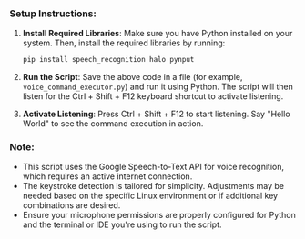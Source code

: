 
### Setup Instructions:

1. **Install Required Libraries**: Make sure you have Python installed on your system. Then, install the required libraries by running:
   ```bash
   pip install speech_recognition halo pynput
   ```

2. **Run the Script**: Save the above code in a file (for example, `voice_command_executor.py`) and run it using Python. The script will then listen for the Ctrl + Shift + F12 keyboard shortcut to activate listening.

3. **Activate Listening**: Press Ctrl + Shift + F12 to start listening. Say "Hello World" to see the command execution in action.

### Note:
- This script uses the Google Speech-to-Text API for voice recognition, which requires an active internet connection.
- The keystroke detection is tailored for simplicity. Adjustments may be needed based on the specific Linux environment or if additional key combinations are desired.
- Ensure your microphone permissions are properly configured for Python and the terminal or IDE you're using to run the script.